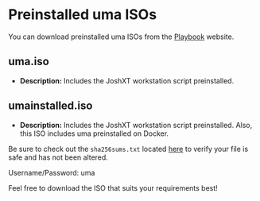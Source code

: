 # Preinstalled uma ISOs

You can download preinstalled uma ISOs from the [Playbook](https://www.playbook.com/s/greengecko/uma-isos) website.

## uma.iso

- **Description:** Includes the JoshXT workstation script preinstalled.

## umainstalled.iso

- **Description:** Includes the JoshXT workstation script preinstalled. Also, this ISO includes uma preinstalled on Docker.

Be sure to check out the `sha256sums.txt` located [here](https://www.playbook.com/s/greengecko/uma-isos?assetToken=F9FXZkX6N3NqHGMne6m4v2cz) to verify your file is safe and has not been altered.

Username/Password: uma

Feel free to download the ISO that suits your requirements best!
